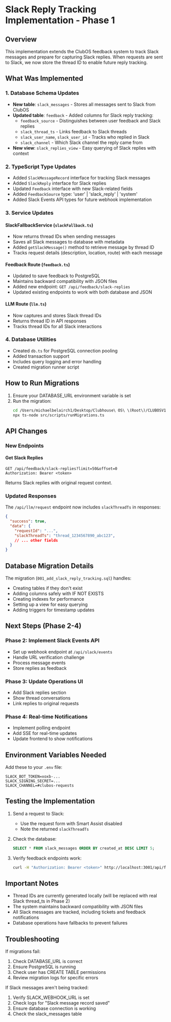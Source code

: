 # Slack Reply Tracking Implementation - Phase 1

## Overview
This implementation extends the ClubOS feedback system to track Slack messages and prepare for capturing Slack replies. When requests are sent to Slack, we now store the thread ID to enable future reply tracking.

## What Was Implemented

### 1. Database Schema Updates
- **New table**: `slack_messages` - Stores all messages sent to Slack from ClubOS
- **Updated table**: `feedback` - Added columns for Slack reply tracking:
  - `feedback_source` - Distinguishes between user feedback and Slack replies
  - `slack_thread_ts` - Links feedback to Slack threads
  - `slack_user_name`, `slack_user_id` - Tracks who replied in Slack
  - `slack_channel` - Which Slack channel the reply came from
- **New view**: `slack_replies_view` - Easy querying of Slack replies with context

### 2. TypeScript Type Updates
- Added `SlackMessageRecord` interface for tracking Slack messages
- Added `SlackReply` interface for Slack replies
- Updated `Feedback` interface with new Slack-related fields
- Added `FeedbackSource` type: 'user' | 'slack_reply' | 'system'
- Added Slack Events API types for future webhook implementation

### 3. Service Updates

#### SlackFallbackService (`slackFallback.ts`)
- Now returns thread IDs when sending messages
- Saves all Slack messages to database with metadata
- Added `getSlackMessage()` method to retrieve message by thread ID
- Tracks request details (description, location, route) with each message

#### Feedback Route (`feedback.ts`)
- Updated to save feedback to PostgreSQL
- Maintains backward compatibility with JSON files
- Added new endpoint: `GET /api/feedback/slack-replies`
- Updated existing endpoints to work with both database and JSON

#### LLM Route (`llm.ts`)
- Now captures and stores Slack thread IDs
- Returns thread ID in API responses
- Tracks thread IDs for all Slack interactions

### 4. Database Utilities
- Created `db.ts` for PostgreSQL connection pooling
- Added transaction support
- Includes query logging and error handling
- Created migration runner script

## How to Run Migrations

1. Ensure your DATABASE_URL environment variable is set
2. Run the migration:
   ```bash
   cd /Users/michaelbelairch1/Desktop/Clubhouse\ OS\ \(Root\)/CLUBOSV1/ClubOSV1-backend
   npx ts-node src/scripts/runMigrations.ts
   ```

## API Changes

### New Endpoints

#### Get Slack Replies
```
GET /api/feedback/slack-replies?limit=50&offset=0
Authorization: Bearer <token>
```

Returns Slack replies with original request context.

### Updated Responses

The `/api/llm/request` endpoint now includes `slackThreadTs` in responses:
```json
{
  "success": true,
  "data": {
    "requestId": "...",
    "slackThreadTs": "thread_1234567890_abc123",
    // ... other fields
  }
}
```

## Database Migration Details

The migration (`001_add_slack_reply_tracking.sql`) handles:
- Creating tables if they don't exist
- Adding columns safely with IF NOT EXISTS
- Creating indexes for performance
- Setting up a view for easy querying
- Adding triggers for timestamp updates

## Next Steps (Phase 2-4)

### Phase 2: Implement Slack Events API
- Set up webhook endpoint at `/api/slack/events`
- Handle URL verification challenge
- Process message events
- Store replies as feedback

### Phase 3: Update Operations UI
- Add Slack replies section
- Show thread conversations
- Link replies to original requests

### Phase 4: Real-time Notifications
- Implement polling endpoint
- Add SSE for real-time updates
- Update frontend to show notifications

## Environment Variables Needed

Add these to your `.env` file:
```
SLACK_BOT_TOKEN=xoxb-...
SLACK_SIGNING_SECRET=...
SLACK_CHANNEL=#clubos-requests
```

## Testing the Implementation

1. Send a request to Slack:
   - Use the request form with Smart Assist disabled
   - Note the returned `slackThreadTs`

2. Check the database:
   ```sql
   SELECT * FROM slack_messages ORDER BY created_at DESC LIMIT 5;
   ```

3. Verify feedback endpoints work:
   ```bash
   curl -H "Authorization: Bearer <token>" http://localhost:3001/api/feedback/slack-replies
   ```

## Important Notes

- Thread IDs are currently generated locally (will be replaced with real Slack thread_ts in Phase 2)
- The system maintains backward compatibility with JSON files
- All Slack messages are tracked, including tickets and feedback notifications
- Database operations have fallbacks to prevent failures

## Troubleshooting

If migrations fail:
1. Check DATABASE_URL is correct
2. Ensure PostgreSQL is running
3. Check user has CREATE TABLE permissions
4. Review migration logs for specific errors

If Slack messages aren't being tracked:
1. Verify SLACK_WEBHOOK_URL is set
2. Check logs for "Slack message record saved"
3. Ensure database connection is working
4. Check the slack_messages table
